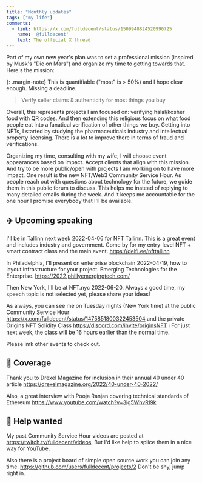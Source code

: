 ```yaml
---
title: "Monthly updates"
tags: ["my-life"]
comments:
  - link: https://x.com/fulldecent/status/1509948824520990725
    name: '@fulldecent'
    text: The official X thread
---
```


Part of my own new year's plan was to set a professional mission (inspired by Musk's "Die on Mars") and organize my time to getting towards that. Here's the mission:

{: .margin-note}
This is quantifiable ("most" is > 50%) and I hope clear enough. Missing a deadline.

> Verify seller claims & authenticity for most things you buy

Overall, this represents projects I am focused on: verifying halal/kosher food with QR codes. And then extending this religious focus on what food people eat into a fanatical verification of other things we buy. Getting into NFTs, I started by studying the pharmaceuticals industry and intellectual property licensing. There is a lot to improve there in terms of fraud and verifications.

Organizing my time, consulting with my wife, I will choose event appearances based on impact. Accept clients that align with this mission. And try to be more public/open with projects I am working on to have more impact. One result is the new NFT/Web3 Community Service Hour. As people reach out with questions about technology for the future, we guide them in this public forum to discuss. This helps me instead of replying to many detailed emails during the week. And it keeps me accountable for the one hour I promise everybody that I'll be available.

## ✈️ Upcoming speaking

I'll be in Tallinn next week 2022-04-06 for NFT Tallinn. This is a great event and includes industry and government. Come by for my  entry-level NFT + smart contract class and the main event. <https://delfi.ee/nfttallinn>

In Philadelphia, I'll present on enterprise blockchain 2022-04-19, how to layout infrastructure for your project. Emerging Technologies for the Enterprise. <https://2022.phillyemergingtech.com/>

Then New York, I'll be at NFT.nyc 2022-06-20. Always a good time, my speech topic is not selected yet, please share your ideas!

As always, you can see me on Tuesday nights (New York time) at the public Community Service Hour <https://x.com/fulldecent/status/1475851800322453504> and the private Origins NFT Solidity Class <https://discord.com/invite/originsNFT> ℹ️ For just next week, the class will be 16 hours earlier than the normal time.

Please lmk other events to check out.

## 📰 Coverage

Thank you to Drexel Magazine for inclusion in their annual 40 under 40 article <https://drexelmagazine.org/2022/40-under-40-2022/>

Also, a great interview with Pooja Ranjan covering technical standards of Ethereum <https://www.youtube.com/watch?v=3ig5WhvRI9k>

## 📌 Help wanted

My past Community Service Hour videos are posted at <https://twitch.tv/fulldecent/videos>. But I'd like help to splice them in a nice way for YouTube.

Also there is a project board of simple open source work you can join any time. <https://github.com/users/fulldecent/projects/2> Don't be shy, jump right in.
